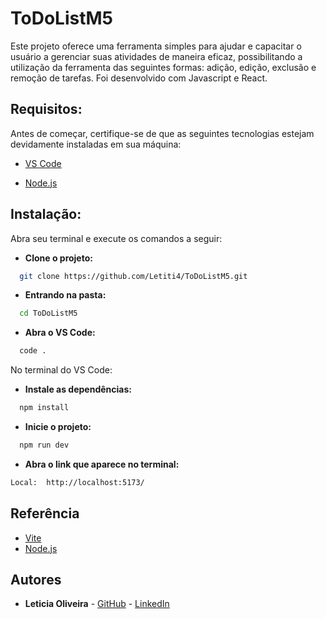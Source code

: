 # ToDoListM5

Este projeto oferece uma ferramenta simples para ajudar e capacitar o usuário a gerenciar suas atividades de maneira eficaz, possibilitando a utilização da ferramenta das seguintes formas: adição, edição, exclusão e remoção de tarefas.
Foi desenvolvido com Javascript e React.


## Requisitos:

Antes de começar, certifique-se de que as seguintes tecnologias estejam devidamente instaladas em sua máquina:

* [VS Code](https://code.visualstudio.com/download)

* [Node.js](https://nodejs.org/en)

## Instalação:

Abra seu terminal e execute os comandos a seguir:

* **Clone o projeto:**

```bash
  git clone https://github.com/Letiti4/ToDoListM5.git
```

* **Entrando na pasta:**

```bash
  cd ToDoListM5
```

* **Abra o VS Code:**

```bash
  code . 
```
No terminal do VS Code: 

* **Instale as dependências:**

```bash
  npm install
```

* **Inicie o projeto:**

```bash
  npm run dev
```

* **Abra o link que aparece no terminal:**

```bash
Local:  http://localhost:5173/
```



## Referência

 - [Vite](https://vitejs.dev/guide/)
 - [Node.js](https://nodejs.org/en)

## Autores

- **Leticia Oliveira** -  [GitHub](https://github.com/Letiti4) - [LinkedIn](https://www.linkedin.com/in/leticia-oliveira-1955301b8/)
